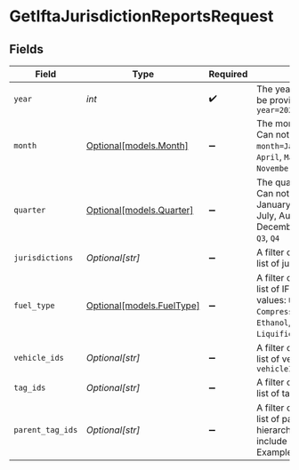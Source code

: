 # GetIftaJurisdictionReportsRequest


## Fields

| Field                                                                                                                                                                                                                                                                                                                        | Type                                                                                                                                                                                                                                                                                                                         | Required                                                                                                                                                                                                                                                                                                                     | Description                                                                                                                                                                                                                                                                                                                  |
| ---------------------------------------------------------------------------------------------------------------------------------------------------------------------------------------------------------------------------------------------------------------------------------------------------------------------------- | ---------------------------------------------------------------------------------------------------------------------------------------------------------------------------------------------------------------------------------------------------------------------------------------------------------------------------- | ---------------------------------------------------------------------------------------------------------------------------------------------------------------------------------------------------------------------------------------------------------------------------------------------------------------------------- | ---------------------------------------------------------------------------------------------------------------------------------------------------------------------------------------------------------------------------------------------------------------------------------------------------------------------------- |
| `year`                                                                                                                                                                                                                                                                                                                       | *int*                                                                                                                                                                                                                                                                                                                        | :heavy_check_mark:                                                                                                                                                                                                                                                                                                           |  The year of the requested IFTA report summary. Must be provided with a month or quarter param. Example: `year=2021`                                                                                                                                                                                                         |
| `month`                                                                                                                                                                                                                                                                                                                      | [Optional[models.Month]](../models/month.md)                                                                                                                                                                                                                                                                                 | :heavy_minus_sign:                                                                                                                                                                                                                                                                                                           |  The month of the requested IFTA report summary. Can not be provided with the quarter param. Example: `month=January`  Valid values: `January`, `February`, `March`, `April`, `May`, `June`, `July`, `August`, `September`, `October`, `November`, `December`                                                                |
| `quarter`                                                                                                                                                                                                                                                                                                                    | [Optional[models.Quarter]](../models/quarter.md)                                                                                                                                                                                                                                                                             | :heavy_minus_sign:                                                                                                                                                                                                                                                                                                           |  The quarter of the requested IFTA report summary. Can not be provided with the month param. Q1: January, February, March. Q2: April, May, June. Q3: July, August, September. Q4: October, November, December. Example: `quarter=Q1`  Valid values: `Q1`, `Q2`, `Q3`, `Q4`                                                   |
| `jurisdictions`                                                                                                                                                                                                                                                                                                              | *Optional[str]*                                                                                                                                                                                                                                                                                                              | :heavy_minus_sign:                                                                                                                                                                                                                                                                                                           |  A filter on the data based on this comma-separated list of jurisdictions. Example: `jurisdictions=GA`                                                                                                                                                                                                                       |
| `fuel_type`                                                                                                                                                                                                                                                                                                                  | [Optional[models.FuelType]](../models/fueltype.md)                                                                                                                                                                                                                                                                           | :heavy_minus_sign:                                                                                                                                                                                                                                                                                                           |  A filter on the data based on this comma-separated list of IFTA fuel types. Example: `fuelType=Diesel`  Valid values: `Unspecified`, `A55`, `Biodiesel`, `CompressedNaturalGas`, `Diesel`, `E85`, `Electricity`, `Ethanol`, `Gasohol`, `Gasoline`, `Hydrogen`, `LiquifiedNaturalGas`, `M85`, `Methanol`, `Propane`, `Other` |
| `vehicle_ids`                                                                                                                                                                                                                                                                                                                | *Optional[str]*                                                                                                                                                                                                                                                                                                              | :heavy_minus_sign:                                                                                                                                                                                                                                                                                                           |  A filter on the data based on this comma-separated list of vehicle IDs and externalIds. Example: `vehicleIds=1234,5678,samsara.vin:1HGBH41JXMN109186`                                                                                                                                                                       |
| `tag_ids`                                                                                                                                                                                                                                                                                                                    | *Optional[str]*                                                                                                                                                                                                                                                                                                              | :heavy_minus_sign:                                                                                                                                                                                                                                                                                                           |  A filter on the data based on this comma-separated list of tag IDs. Example: `tagIds=1234,5678`                                                                                                                                                                                                                             |
| `parent_tag_ids`                                                                                                                                                                                                                                                                                                             | *Optional[str]*                                                                                                                                                                                                                                                                                                              | :heavy_minus_sign:                                                                                                                                                                                                                                                                                                           |  A filter on the data based on this comma-separated list of parent tag IDs, for use by orgs with tag hierarchies. Specifying a parent tag will implicitly include all descendent tags of the parent tag. Example: `parentTagIds=345,678`                                                                                     |